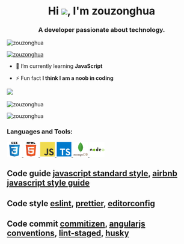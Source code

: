 
<h1 align="center">Hi <img src="https://raw.githubusercontent.com/MartinHeinz/MartinHeinz/master/wave.gif" width="30px">, I'm zouzonghua</h1>
<h3 align="center">A developer passionate about technology.</h3>


<p align="left"> <img src="https://komarev.com/ghpvc/?username=zouzonghua&label=Profile%20views&color=0e75b6&style=flat" alt="zouzonghua" /> </p>

<p width="100%" align="left"> <a href="https://github.com/ryo-ma/github-profile-trophy"><img  height="110" src="https://github-profile-trophy.vercel.app/?username=zouzonghua" alt="zouzonghua" /></a> </p>

- 🌱 I’m currently learning **JavaScript**

- ⚡ Fun fact **I think I am a noob in coding**


<p width="100%"  align="left"><img height="130"src="https://github-readme-stats.vercel.app/api?username=zouzonghua&count_private=true&include_all_commits=true&show_icons=true" /> </p>
<p width="100%"  align="left"><img height="130"  src="https://github-readme-streak-stats.herokuapp.com/?user=zouzonghua&" alt="zouzonghua"   /> </p>
<p width="100%"  align="left"><img  height="150" src="https://github-readme-stats.vercel.app/api/top-langs?username=zouzonghua&show_icons=true&locale=en&layout=compact" alt="zouzonghua" /></p>

<h3 align="left">Languages and Tools:</h3>
<p align="left"> <a href="https://www.w3schools.com/css/" target="_blank"> <img src="https://raw.githubusercontent.com/devicons/devicon/master/icons/css3/css3-original-wordmark.svg" alt="css3" width="40" height="40"/> </a> <a href="https://www.w3.org/html/" target="_blank"> <img src="https://raw.githubusercontent.com/devicons/devicon/master/icons/html5/html5-original-wordmark.svg" alt="html5" width="40" height="40"/> </a> <a href="https://developer.mozilla.org/en-US/docs/Web/JavaScript" target="_blank"> <img src="https://raw.githubusercontent.com/devicons/devicon/master/icons/javascript/javascript-original.svg" alt="javascript" width="40" height="40"/> </a>  <a href="https://www.typescriptlang.org/" target="_blank"> <img src="https://raw.githubusercontent.com/devicons/devicon/master/icons/typescript/typescript-original.svg" alt="typescript" width="40" height="40"/> </a> <a href="https://www.mongodb.com/" target="_blank"> <img src="https://raw.githubusercontent.com/devicons/devicon/master/icons/mongodb/mongodb-original-wordmark.svg" alt="mongodb" width="40" height="40"/> </a> <a href="https://nodejs.org" target="_blank"> <img src="https://raw.githubusercontent.com/devicons/devicon/master/icons/nodejs/nodejs-original-wordmark.svg" alt="nodejs" width="40" height="40"/> </a> </p>

## Code guide [javascript standard style](https://github.com/standard/standard), [airbnb javascript style guide](https://github.com/airbnb/javascript)
## Code style [eslint](https://github.com/eslint/eslint), [prettier](https://github.com/prettier/prettier), [editorconfig](https://github.com/editorconfig/editorconfig)
## Code commit [commitizen](https://github.com/commitizen/cz-cli), [angularjs conventions](https://docs.google.com/document/d/1QrDFcIiPjSLDn3EL15IJygNPiHORgU1_OOAqWjiDU5Y/edit#), [lint-staged](https://github.com/okonet/lint-staged), [husky](https://github.com/typicode/husky) 
